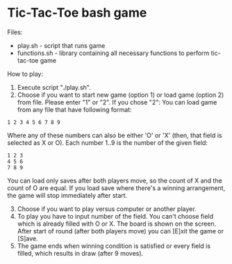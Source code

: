 # Tic-Tac-Toe bash game

Files:
- play.sh - script that runs game
- functions.sh - library containing all necessary functions to perform tic-tac-toe game

How to play:
1. Execute script "./play.sh".
2. Choose if you want to start new game (option 1) or load game (option 2) from file.
  Please enter "1" or "2".
  If you chose "2": 
  You can load game from any file that have following format:
  ```
  1 2 3 4 5 6 7 8 9
  ```
  Where any of these numbers can also be either 'O' or 'X' (then, that field is selected as X or O).
  Each number 1..9 is the number of the given field:
  ```
  1 2 3
  4 5 6
  7 8 9
  ```
  You can load only saves after both players move, so the count of X and the count of O are equal.
  If you load save where there's a winning arrangement, the game will stop immediately after start.

3. Choose if you want to play versus computer or another player.
4. To play you have to input number of the field. You can't choose field which is already filled with O or X.
  The board is shown on the screen.
  After start of round (after both players move) you can [E]xit the game or [S]ave.
5. The game ends when winning condition is satisfied or every field is filled, which results in draw (after 9 moves).
